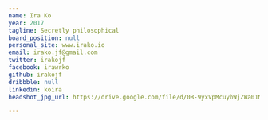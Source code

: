 ```yaml
---
name: Ira Ko
year: 2017
tagline: Secretly philosophical
board_position: null
personal_site: www.irako.io
email: irako.jf@gmail.com
twitter: irakojf
facebook: irawrko
github: irakojf
dribbble: null
linkedin: koira
headshot_jpg_url: https://drive.google.com/file/d/0B-9yxVpMcuyhWjZWa01MVFVDdFk/view?usp=sharing

---
```

